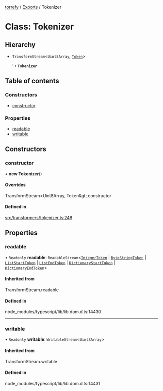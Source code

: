 [torrefy](../README.md) / [Exports](../modules.md) / Tokenizer

# Class: Tokenizer

## Hierarchy

- `TransformStream`<`Uint8Array`, [`Token`](../modules.md#token)\>

  ↳ **`Tokenizer`**

## Table of contents

### Constructors

- [constructor](Tokenizer.md#constructor)

### Properties

- [readable](Tokenizer.md#readable)
- [writable](Tokenizer.md#writable)

## Constructors

### constructor

• **new Tokenizer**()

#### Overrides

TransformStream&lt;Uint8Array, Token\&gt;.constructor

#### Defined in

[src/transformers/tokenizer.ts:248](https://github.com/Sec-ant/bepjs/blob/f9eb2df/src/transformers/tokenizer.ts#L248)

## Properties

### readable

• `Readonly` **readable**: `ReadableStream`<[`IntegerToken`](../interfaces/IntegerToken.md) \| [`ByteStringToken`](../interfaces/ByteStringToken.md) \| [`ListStartToken`](../interfaces/ListStartToken.md) \| [`ListEndToken`](../interfaces/ListEndToken.md) \| [`DictionaryStartToken`](../interfaces/DictionaryStartToken.md) \| [`DictionaryEndToken`](../interfaces/DictionaryEndToken.md)\>

#### Inherited from

TransformStream.readable

#### Defined in

node_modules/typescript/lib/lib.dom.d.ts:14430

___

### writable

• `Readonly` **writable**: `WritableStream`<`Uint8Array`\>

#### Inherited from

TransformStream.writable

#### Defined in

node_modules/typescript/lib/lib.dom.d.ts:14431
